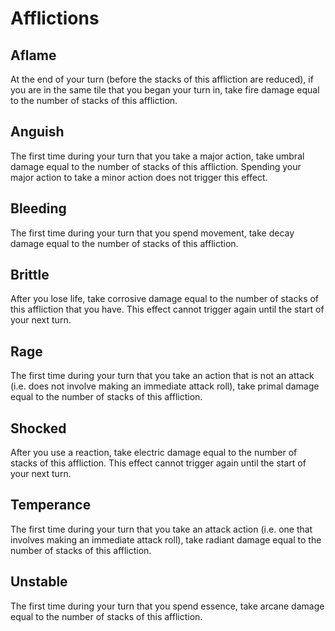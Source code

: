 # Afflictions

## Aflame

At the end of your turn (before the stacks of this affliction are reduced), if you are in the same tile that you began your turn in, take fire damage equal to the number of stacks of this affliction.

## Anguish

The first time during your turn that you take a major action, take umbral damage equal to the number of stacks of this affliction. Spending your major action to take a minor action does not trigger this effect.

## Bleeding

The first time during your turn that you spend movement, take decay damage equal to the number of stacks of this affliction.

## Brittle

After you lose life, take corrosive damage equal to the number of stacks of this affliction that you have. This effect cannot trigger again until the start of your next turn.

## Rage

The first time during your turn that you take an action that is not an attack (i.e. does not involve making an immediate attack roll), take primal damage equal to the number of stacks of this affliction.

## Shocked

After you use a reaction, take electric damage equal to the number of stacks of this affliction. This effect cannot trigger again until the start of your next turn.

## Temperance

The first time during your turn that you take an attack action (i.e. one that involves making an immediate attack roll), take radiant damage equal to the number of stacks of this affliction.

## Unstable

The first time during your turn that you spend essence, take arcane damage equal to the number of stacks of this affliction.
